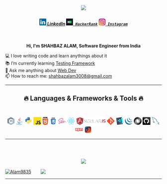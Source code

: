 <h1 align="center">
  <a href="https://git.io/typing-svg">
    <img src="https://readme-typing-svg.herokuapp.com/?lines=Hello,+There!+👋;This+is+Shahbaz+Alam....;Welcome+To+My+Profile😎;Nice+to+meet+you..!&center=true&size=30">
  </a>
</h1>

<h5 align="center">
      <a href="https://www.linkedin.com/in/shahbaz-alam-494b381a6/" title="LinkedIn Profile"><img width="22" src="images/linkedin.svg"> LinkedIn</a></code>
  <code><a href="https://www.hackerrank.com/ShahbazAlam" title="HackerRank Profile"><img width="22" src="images/hackerrank.png"> HackerRank</a></code>
 <code><a href="https://www.instagram.com/shahbazalam51/" title="Instagram Profile"><img width="22" src="images/instagram.svg"> Instagram</a></code>
</h5>
<br>
<p align="center">
  <Strong>Hi, I'm SHAHBAZ ALAM, Software Engineer from India</Strong>
  <br>
 
  💻 I love writing code and learn anythings about it
  <br>
  📚 I’m currently learning  <a href="mailto:">Testing Framework</a>
  <br>
💬 Ask me anything about <a href="mailto:">Web Dev</a>
  <br>
  📫 How to reach me: <a href="mailto: shahbazalam3008@gmail.com">shahbazalam3008@gmail.com</a>
</p>

<hr>
<h2 align="center">🔥 Languages & Frameworks & Tools 🔥</h2>
<br>
<p align="center">
  <code><img title="C" height="25" src="images/c.svg"></code>
   <code><img title="Java" height="25" src="images/java-original.svg"></code>
  <code><img title="Python" height="25" src="images/python-original.svg"></code>
<code><img title="Javascript" height="25" src="images/javascript.svg"></code>
  <code><img title="HTML5" height="25" src="images/html5.svg"></code>
  <code><img title="CSS" height="25" src="images/css.svg"></code>
  <code><img title="SASS" height="25" src="images/sass.svg"></code>
   <code><img title="React" height="25" src="images/react-original.svg"></code>
<code><img title="AngularJS" height="25" src="images/angularjs.png"></code>
  <code><img title="Git" height="25" src="images/git-original.svg"></code>
 <code><img title="Visual Studio Code" height="25" src="images/vscode.png"></code>
  <code><img title="JQuery" height="25" src="images/jquery-original.svg"></code>
  <code><img title="JSON" height="25" src="images/json.svg"></code>
  <code><img title="GitHub" height="25" src="images/github.svg"></code>
  <code><img title="MySQL" height="25" src="images/mysql.svg"></code>
  <code><img title="npm" height="25" src="images/npm.svg"></code>
  <code><img title="Matlab" height="25" src="images/matlab.png"></code>
</p>
<hr>

<h2 align="center"></h2>
<br>
<p align=center>
 
  </p>

  <div align=center>
    <a href="https://github.com/Alam9835/github-readme-stats">
      <img width=325 align="center" src="https://github-readme-stats.vercel.app/api/top-langs/?username=Alam9835&hide=c%23,Objective-C,Objective-C%2b%2b,Cuda&title_color=61dafb&text_color=ffffff&icon_color=61dafb&bg_color=20232a&langs_count=8&layout=compact&border_color=61dafb&hide_border=true" />
    </a>
  </div>
  <br>
  
   <div>
    <a href="https://github.com/Alam9835/github-readme-streak-stats" title="Go to Source">
      <img " width=390 src="https://github-readme-streak-stats.herokuapp.com/?user=Alam9835&theme=react&border=61dafb&hide_border=true" alt="Alam9835" />
    </a>
    <a href="https://github.com/Alam9835/github-readme-stats" title="Go to Source">
      <img align="right" width=390 src="https://github-readme-stats.vercel.app/api?username=Alam9835&show_icons=true&theme=react&border_color=61dafb&hide_border=true" />
    </a>
  </div>
 

<hr>


